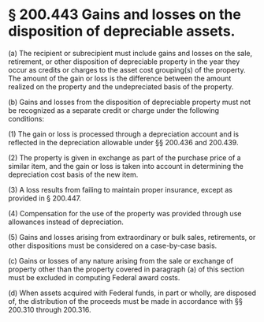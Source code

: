 # § 200.443   Gains and losses on the disposition of depreciable assets.

(a) The recipient or subrecipient must include gains and losses on the sale, retirement, or other disposition of depreciable property in the year they occur as credits or charges to the asset cost grouping(s) of the property. The amount of the gain or loss is the difference between the amount realized on the property and the undepreciated basis of the property.


(b) Gains and losses from the disposition of depreciable property must not be recognized as a separate credit or charge under the following conditions:


(1) The gain or loss is processed through a depreciation account and is reflected in the depreciation allowable under §§ 200.436 and 200.439.


(2) The property is given in exchange as part of the purchase price of a similar item, and the gain or loss is taken into account in determining the depreciation cost basis of the new item.


(3) A loss results from failing to maintain proper insurance, except as provided in § 200.447.


(4) Compensation for the use of the property was provided through use allowances instead of depreciation.


(5) Gains and losses arising from extraordinary or bulk sales, retirements, or other dispositions must be considered on a case-by-case basis.


(c) Gains or losses of any nature arising from the sale or exchange of property other than the property covered in paragraph (a) of this section must be excluded in computing Federal award costs.


(d) When assets acquired with Federal funds, in part or wholly, are disposed of, the distribution of the proceeds must be made in accordance with §§ 200.310 through 200.316.






